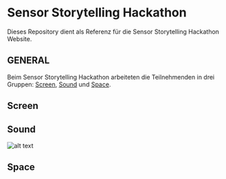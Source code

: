 # Sensor Storytelling Hackathon

Dieses Repository dient als Referenz für die Sensor Storytelling Hackathon Website.

## GENERAL
Beim Sensor Storytelling Hackathon arbeiteten die Teilnehmenden in drei Gruppen: [Screen](#Screen), [Sound](#Sound) und [Space](#Space).


## Screen

## Sound

![alt text](https://github.com/georgesipp/sensorstorytelling/tree/main/src/SOUND/flaneur_wikipedia_screenshot.png "Flaneur")


## Space